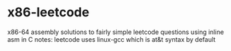 # x86-leetcode
x86-64 assembly solutions to fairly simple leetcode questions using inline asm in C
notes: leetcode uses linux-gcc which is at&t syntax by default

